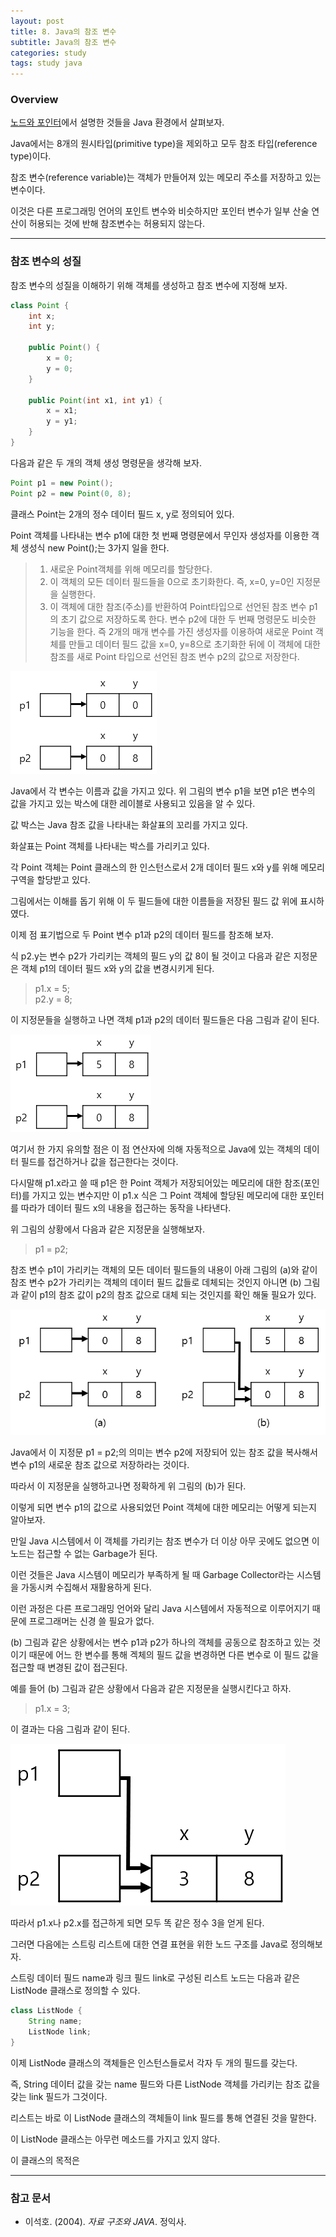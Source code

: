 ```yaml
---
layout: post
title: 8. Java의 참조 변수
subtitle: Java의 참조 변수
categories: study
tags: study java
---
```


### Overview

[노드와 포인터](https://rap0d.github.io/study/2019/07/24/ds_7_%EB%85%B8%EB%93%9C%EC%99%80%ED%8F%AC%EC%9D%B8%ED%84%B0/)에서 설명한 것들을 Java 환경에서 살펴보자.

Java에서는 8개의 원시타입(primitive type)을 제외하고 모두 참조 타입(reference type)이다.

참조 변수(reference variable)는 객체가 만들어져 있는 메모리 주소를 저장하고 있는 변수이다.

이것은 다른 프로그래밍 언어의 포인트 변수와 비슷하지만 포인터 변수가 일부 산술 연산이 허용되는 것에 반해 참조변수는 허용되지 않는다.

***

### 참조 변수의 성질

참조 변수의 성질을 이해하기 위해 객체를 생성하고 참조 변수에 지정해 보자.

```java
class Point {
    int x;
    int y;

    public Point() {
        x = 0;
        y = 0;
    }

    public Point(int x1, int y1) {
        x = x1;
        y = y1;
    }
}
```

다음과 같은 두 개의 객체 생성 명령문을 생각해 보자.

```java
Point p1 = new Point();
Point p2 = new Point(0, 8);
```

클래스 Point는 2개의 정수 데이터 필드 x, y로 정의되어 있다.

Point 객체를 나타내는 변수 p1에 대한 첫 번째 명령문에서 무인자 생성자를 이용한 객체 생성식 new Point();는 3가지 일을 한다.

> 1. 새로운 Point객체를 위해 메모리를 할당한다.
> 2. 이 객체의 모든 데이터 필드들을 0으로 초기화한다. 즉, x=0, y=0인 지정문을 실행한다.
> 3. 이 객체에 대한 참조(주소)를 반환하여 Point타입으로 선언된 참조 변수 p1의 초기 값으로 저장하도록 한다. 변수 p2에 대한 두 번째 명령문도 비슷한 기능을 한다. 즉 2개의 매개 변수를 가진 생성자를 이용하여 새로운 Point 객체를 만들고 데이터 필드 값을 x=0, y=8으로 초기화한 뒤에 이 객체에 대한 참조를 새로 Point 타입으로 선언된 참조 변수 p2의 값으로 저장한다.

![fig_1](/assets/img/study/java/190725_fig_1.png "fig_1")

Java에서 각 변수는 이름과 값을 가지고 있다. 위 그림의 변수 p1을 보면 p1은 변수의 값을 가지고 있는 박스에 대한 레이블로 사용되고 있음을 알 수 있다.

값 박스는 Java 참조 값을 나타내는 화살표의 꼬리를 가지고 있다.

화살표는 Point 객체를 나타내는 박스를 가리키고 있다.

각 Point 객체는 Point 클래스의 한 인스턴스로서 2개 데이터 필드 x와 y를 위해 메모리 구역을 할당받고 있다.

그림에서는 이해를 돕기 위해 이 두 필드들에 대한 이름들을 저장된 필드 값 위에 표시하였다.

이제 점 표기법으로 두 Point 변수 p1과 p2의 데이터 필드를 참조해 보자.

식 p2.y는 변수 p2가 가리키는 객체의 필드 y의 값 8이 될 것이고 다음과 같은 지정문은 객체 p1의 데이터 필드 x와 y의 값을 변경시키게 된다.

> p1.x = 5;  
> p2.y = 8;  

이 지정문들을 실행하고 나면 객체 p1과 p2의 데이터 필드들은 다음 그림과 같이 된다.

![fig_2](/assets/img/study/java/190725_fig_2.png "fig_2")

여기서 한 가지 유의할 점은 이 점 연산자에 의해 자동적으로 Java에 있는 객체의 데이터 필드를 접건하거나 값을 접근한다는 것이다.

다시말해 p1.x라고 쓸 때 p1은 한 Point 객체가 저장되어있는 메모리에 대한 참조(포인터)를 가지고 있는 변수지만 이 p1.x 식은 그 Point 객체에 할당된 메모리에 대한 포인터를 따라가 데이터 필드 x의 내용을 접근하는 동작을 나타낸다.

위 그림의 상황에서 다음과 같은 지정문을 실행해보자.

> p1 = p2;

참조 변수 p1이 가리키는 객체의 모든 데이터 필드들의 내용이 아래 그림의 (a)와 같이 참조 변수 p2가 가리키는 객체의 데이터 필드 값들로 데체되는 것인지 아니면 (b) 그림과 같이 p1의 참조 값이 p2의 참조 값으로 대체 되는 것인지를 확인 해둘 필요가 있다.

![fig_3](/assets/img/study/java/190725_fig_3.png "fig_3")

Java에서 이 지정문 p1 = p2;의 의미는 변수 p2에 저장되어 있는 참조 값을 복사해서 변수 p1의 새로운 참조 값으로 저장하라는 것이다.

따라서 이 지정문을 실행하고나면 정확하게 위 그림의 (b)가 된다.

이렇게 되면 변수 p1의 값으로 사용되었던 Point 객체에 대한 메모리는 어떻게 되는지 알아보자.

만일 Java 시스템에서 이 객체를 가리키는 참조 변수가 더 이상 아무 곳에도 없으면 이 노드는 접근할 수 없는 Garbage가 된다.

이런 것들은 Java 시스템이 메모리가 부족하게 될 때 Garbage Collector라는 시스템을 가동시켜 수집해서 재활용하게 된다.

이런 과정은 다른 프로그래밍 언어와 달리 Java 시스템에서 자동적으로 이루어지기 때문에 프로그래머는 신경 쓸 필요가 없다.

(b) 그림과 같은 상황에서는 변수 p1과 p2가 하나의 객체를 공동으로 참조하고 있는 것이기 때문에 어느 한 변수를 통해 겍체의 필드 값을 변경하면 다른 변수로 이 필드 값을 접근할 때 변경된 값이 접근된다.

예를 들어 (b) 그림과 같은 상황에서 다음과 같은 지정문을 실행시킨다고 하자.

> p1.x = 3;

이 결과는 다음 그림과 같이 된다.

![fig_4](/assets/img/study/java/190725_fig_4.png "fig_4")

따라서 p1.x나 p2.x를 접근하게 되면 모두 똑 같은 정수 3을 얻게 된다.

그러면 다음에는 스트링 리스트에 대한 연결 표현을 위한 노드 구조를 Java로 정의해보자.

스트링 데이터 필드 name과 링크 필드 link로 구성된 리스트 노드는 다음과 같은 ListNode 클래스로 정의할 수 있다.

```java
class ListNode {
    String name;
    ListNode link;
}
```

이제 ListNode 클래스의 객체들은 인스턴스들로서 각자 두 개의 필드를 갖는다.

즉, String 데이터 값을 갖는 name 필드와 다른 ListNode 객체를 가리키는 참조 값을 갖는 link 필드가 그것이다.

리스트는 바로 이 ListNode 클래스의 객체들이 link 필드를 통해 연결된 것을 말한다.

이 ListNode 클래스는 아무런 메소드를 가지고 있지 않다.

이 클래스의 목적은 

***

### 참고 문서
- 이석호. (2004). *자료 구조와 JAVA*. 정익사.

